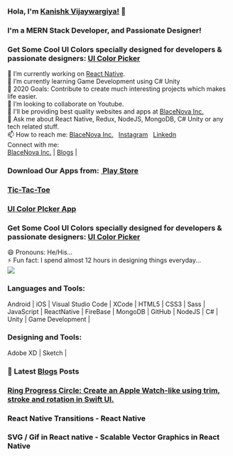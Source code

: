 ### Hola, I'm <a href="https://kanishkvijaywargiya.github.io/uicolorpicker.github.io/">Kanishk Vijaywargiya!</a> 👋
### I'm a MERN Stack Developer, and Passionate Designer!
### Get Some Cool UI Colors specially designed for developers & passionate designers: <a style="font-weight:bold;" href="https://kanishkvijaywargiya.github.io/uicolorpicker.github.io/">UI Color Picker</a><br>

🔭 I’m currently working on <a href="https://blacenova.wordpress.com/blog-2/">React Native</a>.<br>
🌱 I’m currently learning Game Development using C# Unity<br>
🥅 2020 Goals: Contribute to create much interesting projects which makes life easier.<br>
👯 I’m looking to collaborate on Youtube.<br>
🤔 I'll be providing best quality websites and apps at <a href="https://www.facebook.com/BlaceNovaInc/">BlaceNova Inc.</a><br>
💬 Ask me about React Native, Redux, NodeJS, MongoDB, C# Unity or any tech related stuff.<br>
📫 How to reach me: <a href="https://www.facebook.com/BlaceNovaInc/">BlaceNova Inc.</a> &nbsp; <a href="https://www.instagram.com/kanishk010199/">Instagram</a> &nbsp; <a href="https://www.instagram.com/kanishk010199/">Linkedn</a><br>
Connect with me:<br>
<a href="https://www.facebook.com/BlaceNovaInc/">BlaceNova Inc.</a> | <a href="https://blacenova.wordpress.com/">Blogs</a> |<br>
### Download Our Apps from: <a style="font-weight:bold;" href="https://play.google.com/store/apps/details?id=com.androwebios.tic_tac&hl=en_IN">&nbsp;Play Store</a> <br>
### <a style="font-weight:bold;" href="https://play.google.com/store/apps/details?id=com.androwebios.tic_tac&hl=en_IN">Tic-Tac-Toe</a> <br>
### <a style="font-weight:bold;" href="https://play.google.com/store/apps/details?id=com.androwebios.colors&hl=en_IN">UI Color PIcker App</a> <br>
### Get Some Cool UI Colors specially designed for developers & passionate designers: <a style="font-weight:bold;" href="https://kanishkvijaywargiya.github.io/uicolorpicker.github.io/">UI Color Picker</a><br>

😄 Pronouns: He/His...<br>
⚡ Fun fact: I spend almost 12 hours in designing things everyday...<br>
<img src="https://p73.f4.n0.cdn.getcloudapp.com/items/Blu5y50w/react%20native%20logo.png?v=6f964a6472a37e02867e1bd9bd477109"><br>


### Languages and Tools:
Android | iOS | Visual Studio Code | XCode | HTML5 | CSS3 | Sass | JavaScript | ReactNative | FireBase | MongoDB | GitHub | NodeJS | C# | Unity | Game Development |
### Designing and Tools:
Adobe XD | Sketch |

### 📕 Latest <a href="https://blacenova.wordpress.com/blog-2/">Blogs</a> Posts<br>
### <a style="font-weight:bold;" href="https://blacenova.wordpress.com/blog-2/">Ring Progress Circle: Create an Apple Watch-like using trim, stroke and rotation in Swift UI.</a><br>
### <a style="font-weight:bold;text-decoration:none;color:#121212;" href="https://blacenova.wordpress.com/blog-2/">React Native Transitions - React Native</a><br>
### <a style="font-weight:bold;text-decoration:none;color:#121212;" href="https://blacenova.wordpress.com/blog-2/">SVG / Gif in React native - Scalable Vector Graphics in React Native</a><br>
